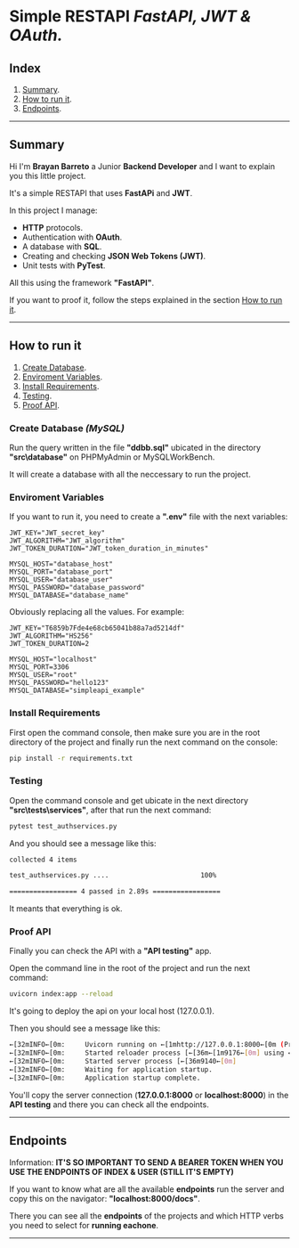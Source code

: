 # Simple RESTAPI _FastAPI, JWT & OAuth._

## Index

1. [Summary](#summary).
2. [How to run it](#how-to-run-it).
3. [Endpoints](#endpoints).

---

## Summary

Hi I'm **Brayan Barreto** a Junior **Backend Developer** and I want to explain you this little project.

It's a simple RESTAPI that uses **FastAPi** and **JWT**.

In this project I manage:

- **HTTP** protocols.
- Authentication with **OAuth**.
- A database with **SQL**.
- Creating and checking **JSON Web Tokens (JWT)**.
- Unit tests with **PyTest**.

All this using the framework **"FastAPI"**.

If you want to proof it, follow the steps explained in the section [How to run it](#how-to-run-it).

---

## How to run it

1. [Create Database](#create-database-mysql).
2. [Enviroment Variables](#enviroment-variables).
3. [Install Requirements](#install-requirements).
4. [Testing](#testing).
5. [Proof API](#proof-api).

### Create Database _(MySQL)_

Run the query written in the file **"ddbb.sql"** ubicated in the directory **"src\database"** on PHPMyAdmin or MySQLWorkBench.

It will create a database with all the neccessary to run the project.

### Enviroment Variables

If you want to run it, you need to create a **".env"** file with the next variables:

```env
JWT_KEY="JWT_secret_key"
JWT_ALGORITHM="JWT_algorithm"
JWT_TOKEN_DURATION="JWT_token_duration_in_minutes"

MYSQL_HOST="database_host"
MYSQL_PORT="database_port"
MYSQL_USER="database_user"
MYSQL_PASSWORD="database_password"
MYSQL_DATABASE="database_name"
```

Obviously replacing all the values. For example:

```env
JWT_KEY="T6859b7Fde4e68cb65041b88a7ad5214df"
JWT_ALGORITHM="HS256"
JWT_TOKEN_DURATION=2

MYSQL_HOST="localhost"
MYSQL_PORT=3306
MYSQL_USER="root"
MYSQL_PASSWORD="hello123"
MYSQL_DATABASE="simpleapi_example"
```

### Install Requirements

First open the command console, then make sure you are in the root directory of the project and finally run the next command on the console:

```bash
pip install -r requirements.txt
```

### Testing

Open the command console and get ubicate in the next directory **"src\tests\services"**, after that run the next command:

```bash
pytest test_authservices.py
```

And you should see a message like this:

```bash
collected 4 items

test_authservices.py ....                       100%

================= 4 passed in 2.89s =================
```

It meants that everything is ok.

### Proof API

Finally you can check the API with a **"API testing"** app.

Open the command line in the root of the project and run the next command:

```bash
uvicorn index:app --reload
```

It's going to deploy the api on your local host (127.0.0.1).

Then you should see a message like this:

```bash
←[32mINFO←[0m:     Uvicorn running on ←[1mhttp://127.0.0.1:8000←[0m (Press CTRL+C to quit)
←[32mINFO←[0m:     Started reloader process [←[36m←[1m9176←[0m] using ←[36m←[1mStatReload←[0m
←[32mINFO←[0m:     Started server process [←[36m9140←[0m]
←[32mINFO←[0m:     Waiting for application startup.
←[32mINFO←[0m:     Application startup complete.
```

You'll copy the server connection (**127.0.0.1:8000** or **localhost:8000**) in the **API testing** and there you can check all the endpoints.

---

## Endpoints

Information: **IT'S SO IMPORTANT TO SEND A BEARER TOKEN WHEN YOU USE THE ENDPOINTS OF INDEX & USER (STILL IT'S EMPTY)**

If you want to know what are all the available **endpoints** run the server and copy this on the navigator: **"localhost:8000/docs"**.

There you can see all the **endpoints** of the projects and which HTTP verbs you need to select for **running eachone**.

---
